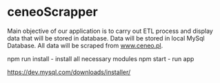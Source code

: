 # ceneoScrapper

Main objective of our application is to carry out ETL process and display data that will be stored in database. Data will be stored in local MySql Database. All data will be scraped from www.ceneo.pl.  

npm run install - install all necessary modules
npm start - run app

https://dev.mysql.com/downloads/installer/